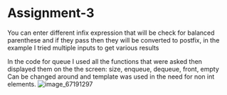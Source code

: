 # Assignment-3

You can enter different infix expression that will be check for balanced parenthese and if they pass then they will be converted to postfix, in the example
I tried multiple inputs to get various results

In the code for queue I used all the functions that were asked then displayed them on the the screen: size, enqueue, dequeue, front, empty
Can be changed around and template was used in the need for non int elements. 
![image_67191297](https://user-images.githubusercontent.com/98501321/231093648-b717bd37-9663-4206-98a8-a43220e37430.JPG)
